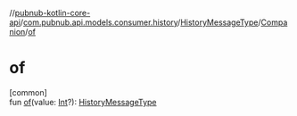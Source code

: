 //[pubnub-kotlin-core-api](../../../../index.md)/[com.pubnub.api.models.consumer.history](../../index.md)/[HistoryMessageType](../index.md)/[Companion](index.md)/[of](of.md)

# of

[common]\
fun [of](of.md)(value: [Int](https://kotlinlang.org/api/latest/jvm/stdlib/kotlin-stdlib/kotlin/-int/index.html)?): [HistoryMessageType](../index.md)
